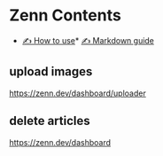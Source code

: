 # Zenn Contents

- [✍️ How to use](https://zenn.dev/zenn/articles/zenn-cli-guide)\* [✍️ Markdown guide](https://zenn.dev/zenn/articles/markdown-guide)

## upload images

https://zenn.dev/dashboard/uploader

## delete articles

https://zenn.dev/dashboard
